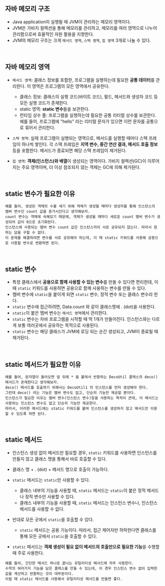 ## 자바 메모리 구조

* Java application이 실행될 때 JVM이 관리하는 메모리 영역이다.
* JVM은 가비지 컬렉션을 통해 메모리를 관리하고, 메모리를 여러 영역으로 나누어 관리함으로써 효율적인 자원 활용을 지향한다.
* JVM의 메모리 구조는 크게 ``메서드 영역``, ``스택 영역``, ``힙 영역`` 3개로 나눌 수 있다.

<br>

## 자바 메모리 영역
* ``메서드 영역``: 클래스 정보를 포함한, 프로그램을 실행하는데 필요한 **공통 데이터**를 관리한다. 이 영역은 프로그램의 모든 영역에서 공유한다.

  * 클래스 정보: 클래스의 실행 코드(바이트 코드), 필드, 메서드와 생성자 코드 등 모든 실행 코드가 존재한다.
  * static 영역: **static 변수**들을 보관한다.
  * 런타임 상수 풀: 프로그램을 실행하는데 필요한 공통 리터럴 상수를 보관한다. 예를 들어, 프로그램에
"hello" 라는 리터럴 문자가 있으면 이런 문자를 공통으로 묶어서 관리한다.


* ``스택 영역``: 실제 프로그램이 실행되는 영역으로, 메서드를 실행할 때마다 스택 프레임이 하나씩 쌓인다.  각 스택 프레임은 **지역 변수, 중간 연산 결과,
   메서드 호출 정보** 등을 포함한다. 메서드가 종료되면 해당 스택 프레임이 제거된다.
* ``힙 영역``: **객체(인스턴스)와 배열**이 생성되는 영역이다. 가비지 컬렉션(GC)이 이루어지는 주요 영역이며, 더 이상 참조되지 않는 객체는 GC에 의해 제거된다.

<br>

## static 변수가 필요한 이유

```
예를 들어, 생성된 객체의 수를 세기 위해 객체가 생성될 때마다 생성자를 통해 인스턴스의 멤버 변수인 count 값을 증가시킨다고 생각해보자.
count 변수는 객체에 속해있기 때문에, 객체가 생성될 때마다 새로운 count 멤버 변수가 생성되어 값이 0으로 초기화된다.
인스턴스에 사용되는 멤버 변수 count 값은 인스턴스끼리 서로 공유되지 않는다. 따라서 원하는 답을 구할 수 없다.
이 문제를 해결하려면 변수를 서로 공유해야 하는데, 이 때 static 키워드를 사용해 공용으로 사용할 변수로 변환하면 된다.
```

<br>

## static 변수

* 특정 클래스에서 **공용으로 함께 사용할 수 있는 변수**를 만들 수 있다면 편리한데, 이 때 ``static`` 키워드를 사용하면 공용으로 함께 사용하는 변수를 만들 수 있다.
* 멤버 변수에 ``static``을 붙이게 되면 ``static`` 변수, 정적 변수 또는 클래스 변수라 한다.
* ``static`` 변수에 접근하려면, Data.count 와 같이 클래스명에 . (dot)을 사용한다.
* ``static``이 붙은 멤버 변수는 ``메서드 영역``에서 관리한다.
* ``static`` 변수는 자바 프로그램을 시작할 때 딱 1개가 만들어진다. 인스턴스와는 다르게 보통 여러곳에서 공유하는 목적으로 사용된다.
* ``static`` 변수는 해당 클래스가 JVM에 로딩 되는 순간 생성되고, JVM이 종료될 때 제거된다.

<br>

## static 메서드가 필요한 이유

```
예를 들어, 문자열이 들어오면 앞 뒤에 * 을 붙여서 반환하는 DecoUtil 클래스의 deco() 메서드가 존재한다고 생각해보자.
deco() 메서드를 호출하기 위해서는 DecoUtil1 의 인스턴스를 먼저 생성해야 한다.
그런데 deco() 라는 기능은 멤버 변수도 없고, 단순히 기능만 제공할 뿐이다.
인스턴스가 필요한 이유는 멤버 변수(인스턴스 변수)등을 사용하는 목적이 큰데, 이 메서드는 사용하는 인스턴스 변수도 없고 단순히 기능만 제공한다.
따라서, 이러한 메서드에는 static 키워드를 붙여 인스턴스를 생성하지 않고 메서드만 이용할 수 있도록 하면 된다.
```

<br>

## static 메서드

* 인스턴스 생성 없이 메서드만 필요할 경우, ``static`` 키워드를 사용하면 인스턴스를 만들지 않고 클래스 명을 통해서 바로 호출할 수 있다.
* 클래스 명 + . (dot) + 메서드 명으로 호출이 가능하다.
* ``static`` 메서드는 ``static``만 사용할 수 있다.
  * 클래스 내부의 기능을 사용할 때, ``static`` 메서드는 ``static``이 붙은 정적 메서드나 정적 변수만 사용할 수 있다.
  * 클래스 내부의 기능을 사용할 때, ``static`` 메서드는 인스턴스 변수나, 인스턴스 메서드를 사용할 수 없다.

* 반대로 모든 곳에서 ``static``을 호출할 수 있다.
  * ``static`` 메서드는 공용 기능이다. 따라서, 접근 제어자만 허락한다면 클래스를 통해 모든 곳에서 ``static``을 호출할 수 있다.

* ``static`` 메서드는 **객체 생성이 필요 없이 메서드의 호출만으로 필요한 기능**을 수행할 때 주로 사용한다.

```
예를 들어, 간단한 메서드 하나로 끝나는 유틸리티성 메서드에 자주 사용한다.
수학의 여러가지 기능을 담은 클래스를 만들 수 있는데, 이 경우 인스턴스 변수 없이 입력한 값을 계산하고 반환하는 것이 대부분이다.
이럴 때 static 메서드를 사용해서 유틸리티성 메서드를 만들면 좋다.
```
